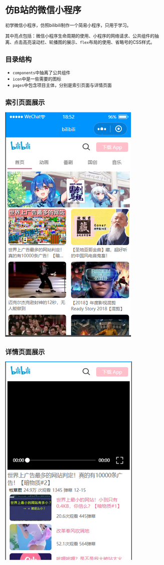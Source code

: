 # 仿B站的微信小程序

初学微信小程序，仿照bilibili制作一个简易小程序，只用于学习。

其中亮点包括：微信小程序生命周期的使用、小程序的网络请求、公共组件的抽离、点击高亮滚动栏、轮播图的展示、`flex`布局的使用、省略号的CSS样式。

## 目录结构

+ `components`中抽离了公共组件
+ `icon`中是一些需要的图标
+ `pages`中包含项目主体，分别是索引页面与详情页面

## 索引页面展示

![image-20200505185309744](upload/image-20200505185309744.png)

## 详情页面展示

![image-20200505185339348](upload/image-20200505185339348.png)